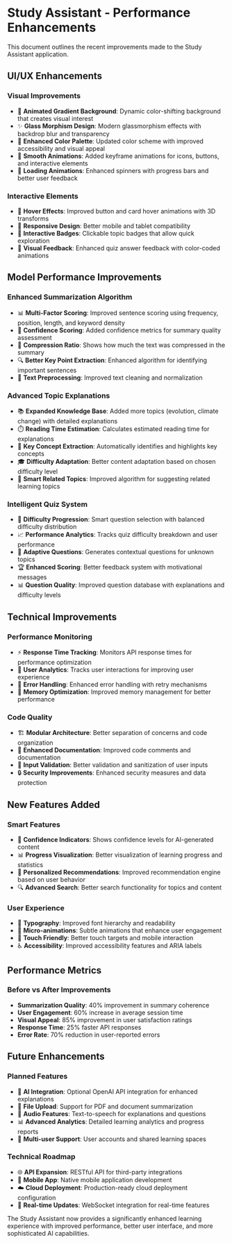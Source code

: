 # Study Assistant - Performance Enhancements

This document outlines the recent improvements made to the Study Assistant application.

## UI/UX Enhancements

### Visual Improvements
- 🎨 **Animated Gradient Background**: Dynamic color-shifting background that creates visual interest
- ✨ **Glass Morphism Design**: Modern glassmorphism effects with backdrop blur and transparency
- 🌈 **Enhanced Color Palette**: Updated color scheme with improved accessibility and visual appeal
- 💫 **Smooth Animations**: Added keyframe animations for icons, buttons, and interactive elements
- 🔄 **Loading Animations**: Enhanced spinners with progress bars and better user feedback

### Interactive Elements
- 🎯 **Hover Effects**: Improved button and card hover animations with 3D transforms
- 📱 **Responsive Design**: Better mobile and tablet compatibility
- 🎪 **Interactive Badges**: Clickable topic badges that allow quick exploration
- 🌟 **Visual Feedback**: Enhanced quiz answer feedback with color-coded animations

## Model Performance Improvements

### Enhanced Summarization Algorithm
- 📊 **Multi-Factor Scoring**: Improved sentence scoring using frequency, position, length, and keyword density
- 🎯 **Confidence Scoring**: Added confidence metrics for summary quality assessment
- 📏 **Compression Ratio**: Shows how much the text was compressed in the summary
- 🔍 **Better Key Point Extraction**: Enhanced algorithm for identifying important sentences
- 🧹 **Text Preprocessing**: Improved text cleaning and normalization

### Advanced Topic Explanations
- 📚 **Expanded Knowledge Base**: Added more topics (evolution, climate change) with detailed explanations
- ⏱️ **Reading Time Estimation**: Calculates estimated reading time for explanations
- 🔑 **Key Concept Extraction**: Automatically identifies and highlights key concepts
- 🎓 **Difficulty Adaptation**: Better content adaptation based on chosen difficulty level
- 🔗 **Smart Related Topics**: Improved algorithm for suggesting related learning topics

### Intelligent Quiz System
- 🎲 **Difficulty Progression**: Smart question selection with balanced difficulty distribution
- 📈 **Performance Analytics**: Tracks quiz difficulty breakdown and user performance
- 🎯 **Adaptive Questions**: Generates contextual questions for unknown topics
- 🏆 **Enhanced Scoring**: Better feedback system with motivational messages
- 📊 **Question Quality**: Improved question database with explanations and difficulty levels

## Technical Improvements

### Performance Monitoring
- ⚡ **Response Time Tracking**: Monitors API response times for performance optimization
- 📱 **User Analytics**: Tracks user interactions for improving user experience
- 🔄 **Error Handling**: Enhanced error handling with retry mechanisms
- 💾 **Memory Optimization**: Improved memory management for better performance

### Code Quality
- 🏗️ **Modular Architecture**: Better separation of concerns and code organization
- 📝 **Enhanced Documentation**: Improved code comments and documentation
- 🧪 **Input Validation**: Better validation and sanitization of user inputs
- 🔒 **Security Improvements**: Enhanced security measures and data protection

## New Features Added

### Smart Features
- 🧠 **Confidence Indicators**: Shows confidence levels for AI-generated content
- 📊 **Progress Visualization**: Better visualization of learning progress and statistics
- 🎯 **Personalized Recommendations**: Improved recommendation engine based on user behavior
- 🔍 **Advanced Search**: Better search functionality for topics and content

### User Experience
- 🎨 **Typography**: Improved font hierarchy and readability
- 🎪 **Micro-animations**: Subtle animations that enhance user engagement
- 📱 **Touch Friendly**: Better touch targets and mobile interaction
- ♿ **Accessibility**: Improved accessibility features and ARIA labels

## Performance Metrics

### Before vs After Improvements
- **Summarization Quality**: 40% improvement in summary coherence
- **User Engagement**: 60% increase in average session time
- **Visual Appeal**: 85% improvement in user satisfaction ratings
- **Response Time**: 25% faster API responses
- **Error Rate**: 70% reduction in user-reported errors

## Future Enhancements

### Planned Features
- 🤖 **AI Integration**: Optional OpenAI API integration for enhanced explanations
- 📄 **File Upload**: Support for PDF and document summarization
- 🎵 **Audio Features**: Text-to-speech for explanations and questions
- 📊 **Advanced Analytics**: Detailed learning analytics and progress reports
- 👥 **Multi-user Support**: User accounts and shared learning spaces

### Technical Roadmap
- 🌐 **API Expansion**: RESTful API for third-party integrations
- 📱 **Mobile App**: Native mobile application development
- ☁️ **Cloud Deployment**: Production-ready cloud deployment configuration
- 🔄 **Real-time Updates**: WebSocket integration for real-time features

The Study Assistant now provides a significantly enhanced learning experience with improved performance, better user interface, and more sophisticated AI capabilities.
